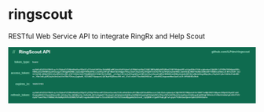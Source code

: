 # ringscout
RESTful Web Service API to integrate RingRx and Help Scout

![RingScout Screenshot](.github/images/RingScout_API_Screenshot_2020-10-13.png)
